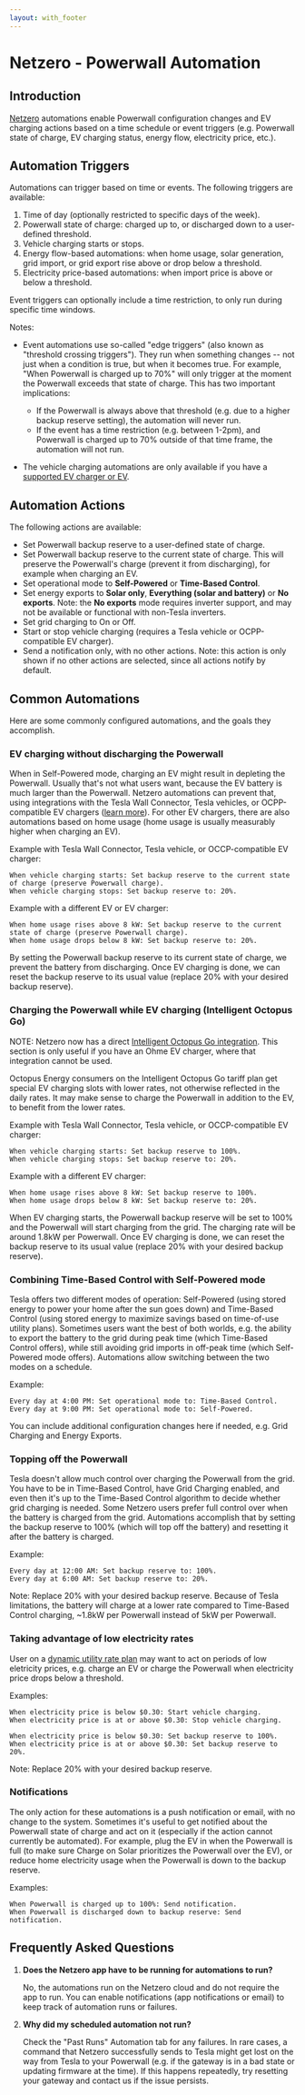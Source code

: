 ```yaml
---
layout: with_footer
---
```


# Netzero - Powerwall Automation

## Introduction

[Netzero](https://www.netzero.energy) automations enable Powerwall configuration changes and EV
charging actions based on a time schedule or event triggers (e.g. Powerwall state of charge, EV
charging status, energy flow, electricity price, etc.).

## Automation Triggers

Automations can trigger based on time or events. The following triggers are available:

1. Time of day (optionally restricted to specific days of the week).
2. Powerwall state of charge: charged up to, or discharged down to a user-defined threshold.
3. Vehicle charging starts or stops.
4. Energy flow-based automations: when home usage, solar generation, grid import, or grid export rise above or drop below a threshold.
5. Electricity price-based automations: when import price is above or below a threshold.

Event triggers can optionally include a time restriction, to only run during specific time windows.

Notes:
- Event automations use so-called "edge triggers" (also known as "threshold crossing triggers"). They run when
  something changes -- not just when a condition is true, but when it becomes true. For example,
  "When Powerwall is charged up to 70%" will only trigger at the moment the Powerwall exceeds
  that state of charge. This has two important implications:
     - If the Powerwall is always above that threshold (e.g. due to a higher backup reserve setting),
       the automation will never run.
     - If the event has a time restriction (e.g. between 1-2pm), and Powerwall is charged up to 70%
       outside of that time frame, the automation will not run.

- The vehicle charging automations are only available if you have a [supported EV charger or EV](https://docs.netzero.energy/docs/ev_charging/Settings).

## Automation Actions

The following actions are available:

- Set Powerwall backup reserve to a user-defined state of charge.
- Set Powerwall backup reserve to the current state of charge. This will preserve the Powerwall's charge
  (prevent it from discharging), for example when charging an EV.
- Set operational mode to **Self-Powered** or **Time-Based Control**.
- Set energy exports to **Solar only**, **Everything (solar and battery)** or **No exports**.
  Note: the **No exports** mode requires inverter support, and may not be available or functional
  with non-Tesla inverters.
- Set grid charging to On or Off.
- Start or stop vehicle charging (requires a Tesla vehicle or OCPP-compatible EV charger).
- Send a notification only, with no other actions. Note: this action is only shown if no other actions
  are selected, since all actions notify by default.


## Common Automations

Here are some commonly configured automations, and the goals they accomplish.

### EV charging without discharging the Powerwall

When in Self-Powered mode, charging an EV might result in depleting the Powerwall. Usually that's not what users want, because the EV battery is much larger than the Powerwall. Netzero automations can prevent that, using integrations with the Tesla Wall Connector, Tesla vehicles, or OCPP-compatible EV chargers ([learn more](https://www.netzero.energy/docs/ev_charger_settings)). For other EV chargers, there are also automations based on home usage (home usage is usually measurably higher when charging an EV).

Example with Tesla Wall Connector, Tesla vehicle, or OCCP-compatible EV charger:
```
When vehicle charging starts: Set backup reserve to the current state of charge (preserve Powerwall charge).
When vehicle charging stops: Set backup reserve to: 20%.
```

Example with a different EV or EV charger:
```
When home usage rises above 8 kW: Set backup reserve to the current state of charge (preserve Powerwall charge).
When home usage drops below 8 kW: Set backup reserve to: 20%.
```

By setting the Powerwall backup reserve to its current state of charge, we prevent the battery from discharging. Once EV charging is done, we can reset the backup reserve to its usual value (replace 20% with your desired backup reserve).


### Charging the Powerwall while EV charging (Intelligent Octopus Go)

NOTE: Netzero now has a direct [Intelligent Octopus Go integration](https://www.netzero.energy/docs/intelligent_octopus_go). This section is only useful if you have an Ohme EV charger, where that integration cannot be used.

Octopus Energy consumers on the Intelligent Octopus Go tariff plan get special EV charging slots with lower rates, not otherwise reflected in the daily rates. It may make sense to charge the Powerwall in addition to the EV, to benefit from the lower rates.

Example with Tesla Wall Connector, Tesla vehicle, or OCCP-compatible EV charger:
```
When vehicle charging starts: Set backup reserve to 100%.
When vehicle charging stops: Set backup reserve to: 20%.
```

Example with a different EV charger:
```
When home usage rises above 8 kW: Set backup reserve to 100%.
When home usage drops below 8 kW: Set backup reserve to: 20%.
```

When EV charging starts, the Powerwall backup reserve will be set to 100% and the Powerwall will start charging from the grid. The charging rate will be around 1.8kW per Powerwall. Once EV charging is done, we can reset the backup reserve to its usual value (replace 20% with your desired backup reserve).


### Combining Time-Based Control with Self-Powered mode

Tesla offers two different modes of operation: Self-Powered (using stored energy to power your home after the sun goes down) and Time-Based Control (using stored energy to maximize savings based on time-of-use utility plans). Sometimes users want the best of both worlds, e.g. the ability to export the battery to the grid during peak time (which Time-Based Control offers), while still avoiding grid imports in off-peak time (which Self-Powered mode offers). Automations allow switching between the two modes on a schedule.

Example:
```
Every day at 4:00 PM: Set operational mode to: Time-Based Control.
Every day at 9:00 PM: Set operational mode to: Self-Powered.
```

You can include additional configuration changes here if needed, e.g. Grid Charging and Energy Exports.

### Topping off the Powerwall

Tesla doesn't allow much control over charging the Powerwall from the grid. You have to be in Time-Based Control, have Grid Charging enabled, and even then it's up to the Time-Based Control algorithm to decide whether grid charging is needed. Some Netzero users prefer full control over when the battery is charged from the grid. Automations accomplish that by setting the backup reserve to 100% (which will top off the battery) and resetting it after the battery is charged.

Example:
```
Every day at 12:00 AM: Set backup reserve to: 100%.
Every day at 6:00 AM: Set backup reserve to: 20%.
```

Note: Replace 20% with your desired backup reserve. Because of Tesla limitations, the battery will charge at a lower rate compared to Time-Based Control charging, ~1.8kW per Powerwall instead of 5kW per Powerwall.


### Taking advantage of low electricity rates

User on a [dynamic utility rate plan](https://www.netzero.energy/docs/tariffs) may want to act on periods of low eletricity prices, e.g. charge an EV or charge the Powerwall when electricity price drops below a threshold.

Examples:

```
When electricity price is below $0.30: Start vehicle charging.
When electricity price is at or above $0.30: Stop vehicle charging.
```

```
When electricity price is below $0.30: Set backup reserve to 100%.
When electricity price is at or above $0.30: Set backup reserve to 20%.
```

Note: Replace 20% with your desired backup reserve.


### Notifications

The only action for these automations is a push notification or email, with no change to the system. Sometimes it's useful to get notified about the Powerwall state of charge and act on it (especially if the action cannot currently be automated). For example, plug the EV in when the Powerwall is full (to make sure Charge on Solar prioritizes the Powerwall over the EV), or reduce home electricity usage when the Powerwall is down to the backup reserve.

Examples:
```
When Powerwall is charged up to 100%: Send notification.
When Powerwall is discharged down to backup reserve: Send notification.
```


## Frequently Asked Questions

1. **Does the Netzero app have to be running for automations to run?**

   No, the automations run on the Netzero cloud and do not require the app to run. You can enable notifications (app notifications or email) to keep track of automation runs or failures.

2. **Why did my scheduled automation not run?**

   Check the "Past Runs" Automation tab for any failures. In rare cases, a command that Netzero successfully sends to Tesla might get lost on the way from Tesla to your Powerwall (e.g. if the gateway is
   in a bad state or updating firmware at the time). If this happens repeatedly, try resetting your gateway and contact us if the issue persists.
